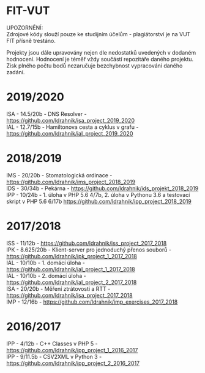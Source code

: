 # FIT-VUT

UPOZORNĚNÍ: \
Zdrojové kódy slouží pouze ke studijním účelům - plagiátorství je na VUT FIT přísně trestáno.

Projekty jsou dále upravovány nejen dle nedostatků uvedených v dodaném hodnocení. Hodnocení je téměř vždy součástí repozitáře daného projektu. Zisk plného počtu bodů nezaručuje bezchybnost vypracování daného zadání.


2019/2020
=========
ISA - 14.5/20b - DNS Resolver - https://github.com/ldrahnik/isa_project_2019_2020 \
IAL - 12.7/15b - Hamiltonova cesta a cyklus v grafu - https://github.com/ldrahnik/ial_project_2019_2020

2018/2019
=========
IMS - 20/20b - Stomatologická ordinace - https://github.com/ldrahnik/ims_project_2018_2019 \
IDS - 30/34b - Pekárna - https://github.com/ldrahnik/ids_projekt_2018_2019 \
IPP - 10/24b - 1. úloha v PHP 5.6 4/7b, 2. úloha v Pythonu 3.6 a testovací skript v PHP 5.6 6/17b https://github.com/ldrahnik/ipp_project_2018_2019

2017/2018
=========
ISS - 11/12b - https://github.com/ldrahnik/iss_project_2017_2018 \
IPK - 8.625/20b - Klient-server pro jednoduchý přenos souborů - https://github.com/ldrahnik/ipk_project_1_2017_2018 \
IAL - 10/10b - 1. domácí úloha - https://github.com/ldrahnik/ial_project_1_2017_2018 \
IAL - 10/10b - 2. domácí úloha - https://github.com/ldrahnik/ial_project_2_2017_2018 \
ISA - 20/20b - Měření ztrátovosti a RTT - https://github.com/ldrahnik/isa_project_2017_2018 \
IMP - 12/16b - https://github.com/ldrahnik/imp_exercises_2017_2018

2016/2017
=========
IPP - 4/12b - C++ Classes v PHP 5 - https://github.com/ldrahnik/ipp_project_1_2016_2017 \
IPP - 9/11.5b - CSV2XML v Python 3 - https://github.com/ldrahnik/ipp_project_2_2016_2017
